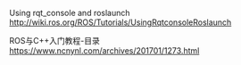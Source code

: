 

Using rqt_console and roslaunch
http://wiki.ros.org/ROS/Tutorials/UsingRqtconsoleRoslaunch

ROS与C++入门教程-目录
https://www.ncnynl.com/archives/201701/1273.html


